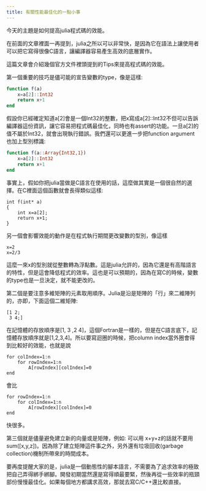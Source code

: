 ```yaml
---
title: 有關性能最佳化的一點小事
---
```


今天的主題是如何提高julia程式碼的效能。

在前面的文章裡面一再提到，julia之所以可以非常快，是因為它在語法上讓使用者可以把它寫得很像C語言，讓編譯器容易產生高效的底層實作。

這篇文章會介紹幾個官方文件裡頭提到的Tips來提高程式碼的效能。

第一個重要的技巧是儘可能的宣告變數的type，像是這樣:

```julia
function f(a)
	x=a[2]::Int32
	return x+1
end
```

假設你已經確定知道a[2]會是一個Int32的整數，把x寫成a[2]::Int32不但可以告訴編譯器這份資訊，讓它容易把程式碼最佳化，同時也有assert的功能。一旦a[2]的值不屬於Int32，就會出現執行錯誤。我們還可以更進一步把function argument也加上型別標識:

```julia
function f(a::Array{Int32,1})
	x=a[2]::Int32
	return x+1
end
```

事實上，假如你把julia當做是C語言在使用的話，這麼做其實是一個很自然的選擇。在C裡面這個函數就會長得類似這樣:

```
int f(int* a)
{
	int x=a[2];
	return x+1;
}

```

另一個會影響效能的動作是在程式執行期間更改變數的型別，像這樣

```
x=2
x=2/3
```
這麼一來x的型別就從整數轉為浮點數。這是julia允許的，因為它還是有高階語言的特性，但是這會降低程式的效率。這也是可以預期的，因為在寫C的時候，變數的type也是一旦決定，就不能更改的。


第二個是要注意多維矩陣的元素取用順序。Julia是沿是矩陣的「行」來二維陣列的，亦即，下面這個二維矩陣:
```
[1 2;
 3 4;]
```
在記憶體的存放順序是[1, 3 ,2 4]，這個Fortran是一樣的，但是在C語言底下，記憶體存放順序就是[1,2,3,4]。所以要寫迴圈的時候，把column index當外圈會得到比較好的效能，也就是說


```
for colIndex=1:n
	for rowIndex=1:n
		A[rowIndex][colIndex]=0
end
``` 
會比

```
for rowIndex=1:n
	for colIndex=1:n
		A[rowIndex][colIndex]=0
end
```
快很多。


第三個就是儘量避免建立新的向量或是矩陣，例如: 可以用 x+y+z的話就不要用 sum([x,y,z])。因為除了建立矩陣這件事之外，另外還有垃圾回收(garbage collection)機制所帶來的時間成本。

要再度提醒大家的是，julia是一個動態性的腳本語言，不需要為了追求效率的極致把自己弄得綁手綁腳。開發初期當然還是寫得順最要緊，然後再從一些效率的瓶頸部份慢慢最佳化。如果每個地方都講求高效，那就去寫C/C++還比較直接。


